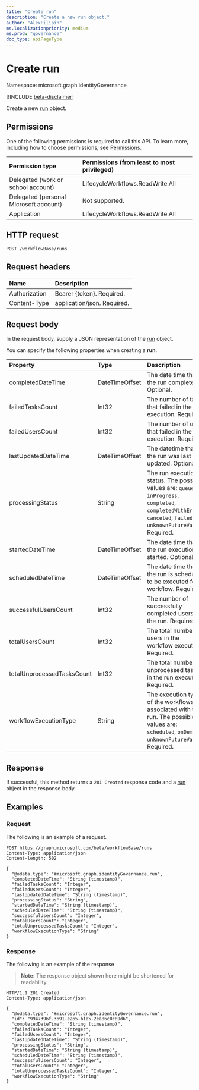 ```yaml
---
title: "Create run"
description: "Create a new run object."
author: "AlexFilipin"
ms.localizationpriority: medium
ms.prod: "governance"
doc_type: apiPageType
---
```


# Create run

Namespace: microsoft.graph.identityGovernance

[!INCLUDE [beta-disclaimer](../../includes/beta-disclaimer.md)]

Create a new [run](../resources/identitygovernance-run.md) object.

## Permissions

One of the following permissions is required to call this API. To learn more, including how to choose permissions, see [Permissions](/graph/permissions-reference).

|Permission type|Permissions (from least to most privileged)|
|:---|:---|
|Delegated (work or school account)|LifecycleWorkflows.ReadWrite.All|
|Delegated (personal Microsoft account)|Not supported.|
|Application|LifecycleWorkflows.ReadWrite.All|

## HTTP request

<!-- {
  "blockType": "ignored"
}
-->
``` http
POST /workflowBase/runs
```

## Request headers

|Name|Description|
|:---|:---|
|Authorization|Bearer {token}. Required.|
|Content-Type|application/json. Required.|

## Request body

In the request body, supply a JSON representation of the [run](../resources/identitygovernance-run.md) object.

You can specify the following properties when creating a **run**.

|Property|Type|Description|
|:---|:---|:---|
|completedDateTime|DateTimeOffset|The date time that the run completed. Optional.|
|failedTasksCount|Int32|The number of tasks that failed in the run execution. Required.|
|failedUsersCount|Int32|The number of users that failed in the run execution. Required.|
|lastUpdatedDateTime|DateTimeOffset|The datetime that the run was last updated. Optional.|
|processingStatus|String|The run execution status. The possible values are: `queued`, `inProgress`, `completed`, `completedWithErrors`, `canceled`, `failed`, `unknownFutureValue`. Required.|
|startedDateTime|DateTimeOffset|The date time that the run execution started. Optional.|
|scheduledDateTime|DateTimeOffset|The date time that the run is scheduled to be executed for a workflow. Required.|
|successfulUsersCount|Int32|The number of successfully completed users in the run. Required.|
|totalUsersCount|Int32|The total number of users in the workflow execution. Required.|
|totalUnprocessedTasksCount|Int32|The total number of unprocessed tasks in the run execution. Required.|
|workflowExecutionType|String|The execution type of the workflows associated with the run. The possible values are: `scheduled`, `onDemand`, `unknownFutureValue`. Required.|

## Response

If successful, this method returns a `201 Created` response code and a [run](../resources/identitygovernance-run.md) object in the response body.

## Examples

### Request

The following is an example of a request.
<!-- {
  "blockType": "request",
  "name": "create_run_from_"
}
-->
``` http
POST https://graph.microsoft.com/beta/workflowBase/runs
Content-Type: application/json
Content-length: 502

{
  "@odata.type": "#microsoft.graph.identityGovernance.run",
  "completedDateTime": "String (timestamp)",
  "failedTasksCount": "Integer",
  "failedUsersCount": "Integer",
  "lastUpdatedDateTime": "String (timestamp)",
  "processingStatus": "String",
  "startedDateTime": "String (timestamp)",
  "scheduledDateTime": "String (timestamp)",
  "successfulUsersCount": "Integer",
  "totalUsersCount": "Integer",
  "totalUnprocessedTasksCount": "Integer",
  "workflowExecutionType": "String"
}
```

### Response

The following is an example of the response
>**Note:** The response object shown here might be shortened for readability.
<!-- {
  "blockType": "response",
  "truncated": true,
  "@odata.type": "microsoft.graph.identityGovernance.run"
}
-->
``` http
HTTP/1.1 201 Created
Content-Type: application/json

{
  "@odata.type": "#microsoft.graph.identityGovernance.run",
  "id": "9947396f-3691-e265-b1e5-2ea86c0c89d6",
  "completedDateTime": "String (timestamp)",
  "failedTasksCount": "Integer",
  "failedUsersCount": "Integer",
  "lastUpdatedDateTime": "String (timestamp)",
  "processingStatus": "String",
  "startedDateTime": "String (timestamp)",
  "scheduledDateTime": "String (timestamp)",
  "successfulUsersCount": "Integer",
  "totalUsersCount": "Integer",
  "totalUnprocessedTasksCount": "Integer",
  "workflowExecutionType": "String"
}
```

